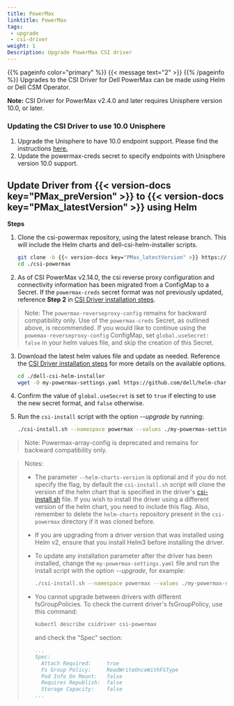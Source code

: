 ```yaml
---
title: PowerMax
linktitle: PowerMax
tags:
 - upgrade
 - csi-driver
weight: 1
Description: Upgrade PowerMax CSI driver
---
```

{{% pageinfo color="primary" %}}
{{< message text="2" >}}
{{% /pageinfo %}}
Upgrades to the CSI Driver for Dell PowerMax can be made using Helm or Dell CSM Operator.

**Note:** CSI Driver for PowerMax v2.4.0 and later requires Unisphere version 10.0, or later.

### Updating the CSI Driver to use 10.0 Unisphere

1. Upgrade the Unisphere to have 10.0 endpoint support. Please find the instructions [here.](https://dl.dell.com/content/manual34878027-dell-unisphere-for-powermax-10-0-0-installation-guide.pdf?language=en-us&ps=true)
2. Update the powermax-creds secret to specify endpoints with Unisphere version 10.0 support.

## Update Driver from {{< version-docs key="PMax_preVersion" >}} to {{< version-docs key="PMax_latestVersion" >}} using Helm

**Steps**

1. Clone the csi-powermax repository, using the latest release branch. This will include the Helm charts and dell-csi-helm-installer scripts.
   ```bash
   git clone -b {{< version-docs key="PMax_latestVersion" >}} https://github.com/dell/csi-powermax.git
   cd ./csi-powermax
   ```
2. As of CSI PowerMax v2.14.0, the csi reverse proxy configuration and connectivity information has been migrated from a ConfigMap to a Secret. If the `powermax-creds` secret format was not previously updated, reference **Step 2** in [CSI Driver installation steps](../../../../installation/kubernetes/powermax/helm/#install-driver).

> Note: The `powermax-reverseproxy-config` remains for backward compatibility only. Use of the `powermax-creds` Secret, as outlined above, is recommended.
> If you would like to continue using the `powemax-reverseproxy-config` ConfigMap, set `global.useSecret: false` in your helm values file, and skip the creation of this Secret.

3. Download the latest helm values file and update as needed. Reference the [CSI Driver installation steps](../../../../installation/kubernetes/powermax/helm/#install-driver) for more details on the available options.
   ```bash
   cd ./dell-csi-helm-installer
   wget -O my-powermax-settings.yaml https://github.com/dell/helm-charts/raw/csi-powermax-2.15.0/charts/csi-powermax/values.yaml
   ```

4. Confirm the value of `global.useSecret` is set to `true` if electing to use the new secret format, and `false` otherwise.

5. Run the `csi-install` script with the option _\-\-upgrade_ by running:
   ```bash
   ./csi-install.sh --namespace powermax --values ./my-powermax-settings.yaml --upgrade --helm-charts-version <version>
   ```
> Note: Powermax-array-config is deprecated and remains for backward compatibility only.

> Notes:
> - The parameter `--helm-charts-version` is optional and if you do not specify the flag, by default the `csi-install.sh` script will clone the version of the helm chart that is specified in the driver's [csi-install.sh](https://github.com/dell/csi-powermax/blob/main/dell-csi-helm-installer/csi-install.sh#L52) file. If you wish to install the driver using a different version of the helm chart, you need to include this flag. Also, remember to delete the `helm-charts` repository present in the `csi-powermax` directory if it was cloned before.
> - If you are upgrading from a driver version that was installed using Helm v2, ensure that you install Helm3 before installing the driver.
> - To update any installation parameter after the driver has been installed, change the `my-powermax-settings.yaml` file and run the install script with the option _\-\-upgrade_, for example:
>   ```bash
>   ./csi-install.sh --namespace powermax --values ./my-powermax-settings.yaml –upgrade
>   ```
> - You cannot upgrade between drivers with different fsGroupPolicies. To check the current driver's fsGroupPolicy, use this command:
>   ```bash
>   kubectl describe csidriver csi-powermax
>   ```
>   and check the "Spec" section:
>
>    ```yaml
>    ...
>    Spec:
>      Attach Required:     true
>      Fs Group Policy:     ReadWriteOnceWithFSType
>      Pod Info On Mount:   false
>      Requires Republish:  false
>      Storage Capacity:    false
>    ...
>
>    ```
